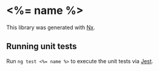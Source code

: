 # <%= name %>

This library was generated with [Nx](https://nx.dev).

## Running unit tests

Run `ng test <%= name %>` to execute the unit tests via [Jest](https://jestjs.io).
